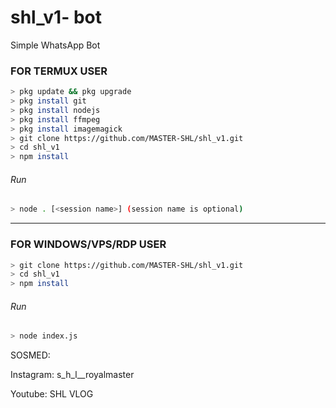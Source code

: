 # shl_v1- bot
Simple WhatsApp Bot

### FOR TERMUX USER
```bash
> pkg update && pkg upgrade
> pkg install git
> pkg install nodejs
> pkg install ffmpeg
> pkg install imagemagick
> git clone https://github.com/MASTER-SHL/shl_v1.git
> cd shl_v1
> npm install
```
###### Run
```bash
> node . [<session name>] (session name is optional)
```

---------

### FOR WINDOWS/VPS/RDP USER
```bash
> git clone https://github.com/MASTER-SHL/shl_v1.git
> cd shl_v1
> npm install
```
###### Run
```bash
> node index.js
```
 SOSMED:
 
 Instagram: s_h_l__royalmaster
 
 Youtube: SHL VLOG
